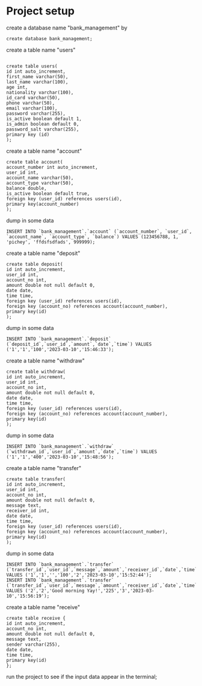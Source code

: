 
# Project setup

create a database name "bank_management" by

```mysql
create database bank_management;
```

create a table name "users"

```mysql

create table users(
id int auto_increment,
first_name varchar(50),
last_name varchar(100),
age int,
nationality varchar(100),
id_card varchar(50),
phone varchar(50),
email varchar(100),
password varchar(255),
is_active boolean default 1,
is_admin boolean default 0,
password_salt varchar(255),
primary key (id)
);

```

create a table name "account"

```mysql
create table account(
account_number int auto_increment,
user_id int,
account_name varchar(50),
account_type varchar(50),
balance double,
is_active boolean default true,
foreign key (user_id) references users(id),
primary key(account_number)
);
```

dump in some data

```mysql
INSERT INTO `bank_management`.`account` (`account_number`, `user_id`, `account_name`, `account_type`, `balance`) VALUES (123456788, 1, 'pichey', 'ffdsfsdfads', 999999);
```

create a table name "deposit"

```mysql
create table deposit(
id int auto_increment,
user_id int,
account_no int,
amount double not null default 0,
date date,
time time,
foreign key (user_id) references users(id),
foreign key (account_no) references account(account_number),
primary key(id)
);
```

dump in some data

```mysql
INSERT INTO `bank_management`.`deposit` (`deposit_id`,`user_id`,`amount`,`date`,`time`) VALUES ('1','1','100','2023-03-10','15:46:33');
```

create a table name "withdraw"

```mysql
create table withdraw(
id int auto_increment,
user_id int,
account_no int,
amount double not null default 0,
date date,
time time,
foreign key (user_id) references users(id),
foreign key (account_no) references account(account_number),
primary key(id)
);
```

dump in some data

```mysql
INSERT INTO `bank_management`.`withdraw` (`withdrawn_id`,`user_id`,`amount`,`date`,`time`) VALUES ('1','1','400','2023-03-10','15:48:56');
```

create a table name "transfer"

```mysql
create table transfer(
id int auto_increment,
user_id int,
account_no int,
amount double not null default 0,
message text,
receiver_id int,
date date,
time time,
foreign key (user_id) references users(id),
foreign key (account_no) references account(account_number),
primary key(id)
);
```

dump in some data

```mysql
INSERT INTO `bank_management`.`transfer` (`transfer_id`,`user_id`,`message`,`amount`,`receiver_id`,`date`,`time`) VALUES ('1','1','','100','2','2023-03-10','15:52:44');
INSERT INTO `bank_management`.`transfer` (`transfer_id`,`user_id`,`message`,`amount`,`receiver_id`,`date`,`time`) VALUES ('2','2','Good morning Yay!','225','3','2023-03-10','15:56:19');
```

create a table name "receive"

```mysql
create table receive {
id int auto_increment,
account_no int,
amount double not null default 0,
message text,
sender varchar(255),
date date,
time time,
primary key(id) 
};
```

run the project to see if the input data appear in the terminal;
